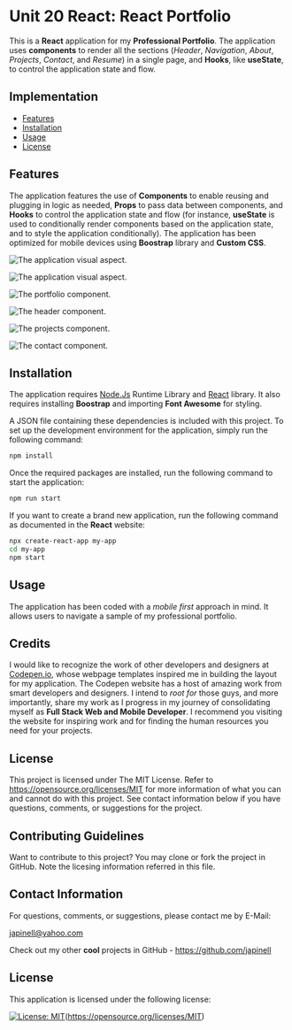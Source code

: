 # Unit 20 React: React Portfolio

This is a **React** application for my **Professional Portfolio**. The application uses **components** to render all the sections (_Header_, _Navigation_, _About_, _Projects_, _Contact_, and _Resume_) in a single page, and **Hooks**, like **useState**, to control the application state and flow.

## Implementation

- [Features](#features)
- [Installation](#installation)
- [Usage](#usage)
- [License](#license)

## Features

The application features the use of **Components** to enable reusing and plugging in logic as needed, **Props** to pass data between components, and **Hooks** to control the application state and flow (for instance, **useState** is used to conditionally render components based on the application state, and to style the application conditionally). The application has been optimized for mobile devices using **Boostrap** library and **Custom CSS**.

![The application visual aspect.](./public/assets/images/visual-aspect1.png)

![The application visual aspect.](./public/assets/images/visual-aspect2.png)

![The portfolio component.](./public/assets/images/portfolio-component.png)

![The header component.](./public/assets/images/header-component.png)

![The projects component.](./public/assets/images/projects-component.png)

![The contact component.](./public/assets/images/contact-component.png)

## Installation

The application requires [Node.Js](https://nodejs.org/en/) Runtime Library and [React](https://reactjs.org/) library. It also requires installing **Boostrap** and importing **Font Awesome** for styling.

A JSON file containing these dependencies is included with this project. To set up the development environment for the application, simply run the following command:

```bash
npm install
```

Once the required packages are installed, run the following command to start the application:

```bash
npm run start
```

If you want to create a brand new application, run the following command as documented in the **React** website:

```bash
npx create-react-app my-app
cd my-app
npm start
```

## Usage

The application has been coded with a _mobile first_ approach in mind. It allows users to navigate a sample of my professional portfolio.

## Credits

I would like to recognize the work of other developers and designers at [Codepen.io](https://codepen.io/), whose webpage templates inspired me in building the layout for my application. The Codepen website has a host of amazing work from smart developers and designers. I intend to _root for_ those guys, and more importantly, share my work as I progress in my journey of consolidating myself as **Full Stack Web and Mobile Developer**. I recommend you visiting the website for inspiring work and for finding the human resources you need for your projects.

## License

This project is licensed under The MIT License. Refer to https://opensource.org/licenses/MIT for more information of what you can and cannot do with this project. See contact information below if you have questions, comments, or suggestions for the project.

## Contributing Guidelines

Want to contribute to this project? You may clone or fork the project in GitHub. Note the licesing information referred in this file.

## Contact Information

For questions, comments, or suggestions, please contact me by E-Mail:

japinell@yahoo.com

Check out my other **cool** projects in GitHub - https://github.com/japinell

## License

This application is licensed under the following license:

[![License: MIT](https://img.shields.io/badge/License-MIT-yellow.svg)](https://opensource.org/licenses/MIT)(https://opensource.org/licenses/MIT)
